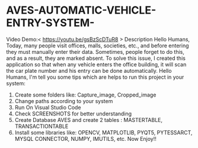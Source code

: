 # AVES-AUTOMATIC-VEHICLE-ENTRY-SYSTEM-
Video Demo:< https://youtu.be/gsBzScDTuR8 >
Description 
Hello Humans,
Today, many people visit offices, malls, societies, etc., and before entering they must manually enter their data. Sometimes, people forget to do this, and as a result, they are marked absent. To solve this issue, I created this application so that when any vehicle enters the office building, it will scan the car plate number and his entry can be done automatically.
Hello Humans,
I'm tell you some tips which are helps to run this project in your system:
1. Create some folders like: Capture_image, Cropped_image 
2. Change paths according to your system
3. Run On Visual Studio Code
4. Check SCREENSHOTS for better understanding
5. Create Database AVES and create 2 tables : MASTERTABLE, TRANSACTIONTABLE
6. Install some libraries like: OPENCV, MATPLOTLIB, PYQT5, PYTESSARCT, MYSQL CONNECTOR, NUMPY, IMUTILS, etc.
Now Enjoy!!
